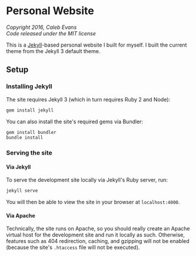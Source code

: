 # Personal Website

*Copyright 2016, Caleb Evans*  
*Code released under the MIT license*

This is a [Jekyll](https://jekyllrb.com/)-based personal website I built for
myself. I built the current theme from the Jekyll 3 default theme.

## Setup

### Installing Jekyll

The site requires Jekyll 3 (which in turn requires Ruby 2 and Node):

```bash
gem install jekyll
```

You can also install the site's required gems via Bundler:

```bash
gem install bundler
bundle install
```

### Serving the site

#### Via Jekyll

To serve the development site locally via Jekyll's Ruby server, run:

```bash
jekyll serve
```

You will then be able to view the site in your browser at `localhost:4000`.

#### Via Apache

Technically, the site runs on Apache, so you should really create an Apache
virtual host for the development site and run it locally as such. Otherwise,
features such as 404 redirection, caching, and gzipping will not be enabled
(because the site's `.htaccess` file will not be executed).
